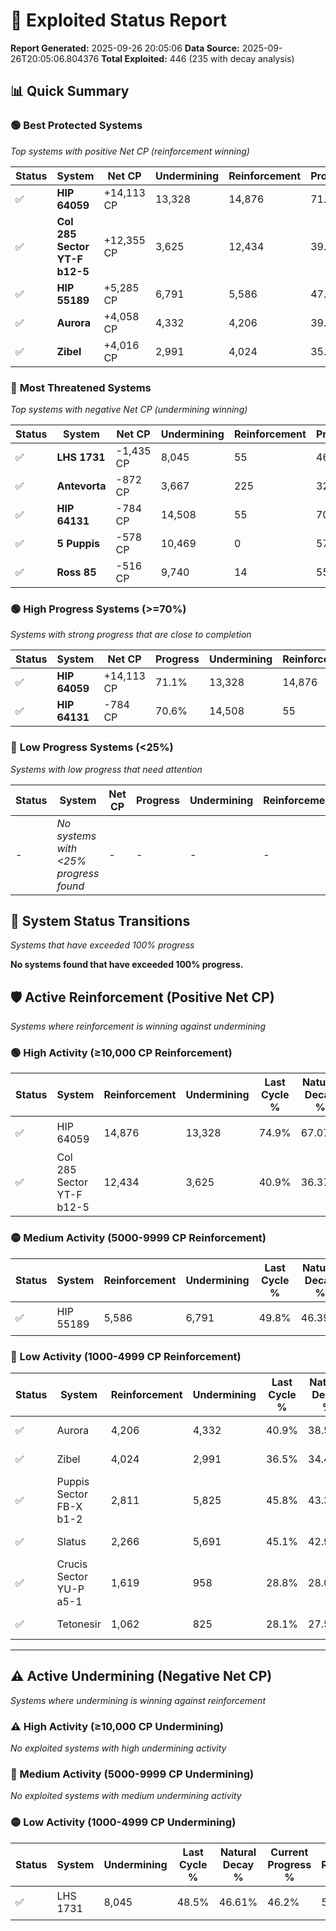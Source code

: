 # 🌟 Exploited Status Report

**Report Generated:** 2025-09-26 20:05:06
**Data Source:** 2025-09-26T20:05:06.804376
**Total Exploited:** 446 (235 with decay analysis)

## 📊 Quick Summary

### 🟢 **Best Protected Systems**
*Top systems with positive Net CP (reinforcement winning)*

| Status | System | Net CP | Undermining | Reinforcement | Progress |
|--------|--------|--------|-------------|---------------|----------|
| ✅ | **HIP 64059** | +14,113 CP | 13,328 | 14,876 | 71.1% |
| ✅ | **Col 285 Sector YT-F b12-5** | +12,355 CP | 3,625 | 12,434 | 39.9% |
| ✅ | **HIP 55189** | +5,285 CP | 6,791 | 5,586 | 47.9% |
| ✅ | **Aurora** | +4,058 CP | 4,332 | 4,206 | 39.7% |
| ✅ | **Zibel** | +4,016 CP | 2,991 | 4,024 | 35.6% |

### 🔴 **Most Threatened Systems**
*Top systems with negative Net CP (undermining winning)*

| Status | System | Net CP | Undermining | Reinforcement | Progress |
|--------|--------|--------|-------------|---------------|----------|
| ✅ | **LHS 1731** | -1,435 CP | 8,045 | 55 | 46.2% |
| ✅ | **Antevorta** | -872 CP | 3,667 | 225 | 32.8% |
| ✅ | **HIP 64131** | -784 CP | 14,508 | 55 | 70.6% |
| ✅ | **5 Puppis** | -578 CP | 10,469 | 0 | 57.8% |
| ✅ | **Ross 85** | -516 CP | 9,740 | 14 | 55.5% |

### 🟢 **High Progress Systems (>=70%)**
*Systems with strong progress that are close to completion*

| Status | System | Net CP | Progress | Undermining | Reinforcement |
|--------|--------|--------|----------|-------------|---------------|
| ✅ | **HIP 64059** | +14,113 CP | 71.1% | 13,328 | 14,876 |
| ✅ | **HIP 64131** | -784 CP | 70.6% | 14,508 | 55 |

### 🔴 **Low Progress Systems (<25%)**
*Systems with low progress that need attention*

| Status | System | Net CP | Progress | Undermining | Reinforcement |
|--------|--------|--------|----------|-------------|---------------|
| - | *No systems with <25% progress found* | - | - | - | - |
## 🔄 System Status Transitions
*Systems that have exceeded 100% progress*

**No systems found that have exceeded 100% progress.**

## 🛡️ Active Reinforcement (Positive Net CP)
*Systems where reinforcement is winning against undermining*

### 🟢 High Activity (≥10,000 CP Reinforcement)

| Status | System | Reinforcement | Undermining | Last Cycle % | Natural Decay % | Current Progress % | Current CP | Net CP | Activity |
|--------|--------|---------------|-------------|--------------|-----------------|-------------------|------------|--------|----------|
| ✅ | HIP 64059 | 14,876 | 13,328 | 74.9% | 67.07% | 71.1% | 248,850 | +14,113 | 🟢 High Reinforcement |
| ✅ | Col 285 Sector YT-F b12-5 | 12,434 | 3,625 | 40.9% | 36.37% | 39.9% | 139,650 | +12,355 | 🟢 High Reinforcement |

### 🟡 Medium Activity (5000-9999 CP Reinforcement)

| Status | System | Reinforcement | Undermining | Last Cycle % | Natural Decay % | Current Progress % | Current CP | Net CP | Activity |
|--------|--------|---------------|-------------|--------------|-----------------|-------------------|------------|--------|----------|
| ✅ | HIP 55189 | 5,586 | 6,791 | 49.8% | 46.39% | 47.9% | 167,650 | +5,285 | 🟡 Medium Reinforcement |

### 🔴 Low Activity (1000-4999 CP Reinforcement)

| Status | System | Reinforcement | Undermining | Last Cycle % | Natural Decay % | Current Progress % | Current CP | Net CP | Activity |
|--------|--------|---------------|-------------|--------------|-----------------|-------------------|------------|--------|----------|
| ✅ | Aurora | 4,206 | 4,332 | 40.9% | 38.54% | 39.7% | 138,950 | +4,058 | 🔵 Low Reinforcement |
| ✅ | Zibel | 4,024 | 2,991 | 36.5% | 34.45% | 35.6% | 124,600 | +4,016 | 🔵 Low Reinforcement |
| ✅ | Puppis Sector FB-X b1-2 | 2,811 | 5,825 | 45.8% | 43.36% | 44.1% | 154,350 | +2,586 | 🔵 Low Reinforcement |
| ✅ | Slatus | 2,266 | 5,691 | 45.1% | 42.92% | 43.5% | 152,250 | +2,044 | 🔵 Low Reinforcement |
| ✅ | Crucis Sector YU-P a5-1 | 1,619 | 958 | 28.8% | 28.00% | 28.5% | 99,749 | +1,748 | 🔵 Low Reinforcement |
| ✅ | Tetonesir | 1,062 | 825 | 28.1% | 27.56% | 27.9% | 97,649 | +1,194 | 🔵 Low Reinforcement |


---

## ⚠️ Active Undermining (Negative Net CP)
*Systems where undermining is winning against reinforcement*

### ⚠️ High Activity (≥10,000 CP Undermining)

*No exploited systems with high undermining activity*

### 🔶 Medium Activity (5000-9999 CP Undermining)

*No exploited systems with medium undermining activity*

### 🟡 Low Activity (1000-4999 CP Undermining)

| Status | System | Undermining | Last Cycle % | Natural Decay % | Current Progress % | Reinforcement | Current CP | Net CP | Activity |
|--------|--------|-------------|--------------|-----------------|-------------------|---------------|------------|--------|----------|
| ✅ | LHS 1731 | 8,045 | 48.5% | 46.61% | 46.2% | 55 | 161,700 | -1,435 | 🟡 Low Undermining |
